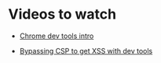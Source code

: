 # Videos to watch 

- [ Chrome dev tools intro ](https://youtu.be/5mUUBkxayQ4)

- [ Bypassing CSP to get XSS with dev tools ](https://youtu.be/IhPsBMBDFcg)
